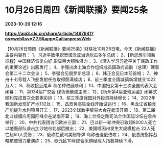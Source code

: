 # 10月26日周四《新闻联播》要闻25条

**2023-10-26 12:16**

**https://api3.cls.cn/share/article/1497941?os=web&sv=7.7.5&app=CailianpressWeb**

【10月26日周四《新闻联播》要闻25条】财联社10月26日电，今天《新闻联播》主要内容有： 1、习近平致电祝贺诺沃亚当选厄瓜多尔总统； 2、【新思想引领新征程】中国经济恢复向好 彰显巨大韧性潜力； 3、《深入学习习近平关于民政工作的重要论述》出版发行； 4、李强出席上海合作组织成员国政府首脑（总理）理事会第二十二次会议； 5、李强会见俄罗斯总理； 6、韩正会见日本前首相； 7、神舟十七号载人飞船发射任务取得圆满成功； 8、前三季度全国城镇新增就业1022万人； 9、秋收接近尾声 秋冬种进展顺利； 10、中国妇女第十三次全国代表大会闭幕； 11、第134届广交会 绿色低碳成主流； 12、【杭州第4届亚残运会】闭幕式顺利完成首次全要素彩排； 13、前三季度我国对外投资持续增长； 14、2022年我国新发现矿产地132处； 15、昌景黄高铁全线开始试运行； 16、黑龙江省粮食产能提升水利项目开工； 17、2023全球数字贸易大会在武汉开幕； 18、第二届北斗规模应用国际峰会在湖南开幕； 19、海上丝绸之路司法合作国际论坛在泉州举行； 20、中共代表团访问欧洲三国； 21、巴以新一轮冲突已致超8000人死亡 以地面部队袭击加沙地带北部后撤出； 22、美国缅因州发生大规模枪击 22人死亡超50人受伤； 23、俄称拦截乌美制导弹 乌称击退俄进攻； 24、俄总统指挥战略核威慑力量演练； 25、欧元区10月综合采购经理人指数持续下滑。